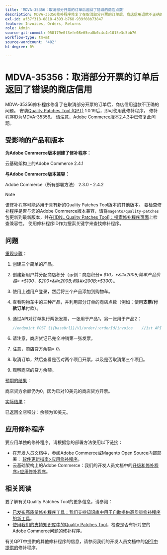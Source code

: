 ```yaml
---
title: 'MDVA-35356：取消部分开票的订单后返回了错误的商店点数'
description: MDVA-35356修补程序修复了在取消部分开票的订单后，商店信用退款不正确的问题。 安装[Quality Patches Tool (QPT)](/help/announcements/adobe-commerce-announcements/magento-quality-patches-released-new-tool-to-self-serve-quality-patches.md) 1.0.19后，即可使用此修补程序。 修补程序ID为MDVA-35356。 请注意，Adobe Commerce版本2.4.3中已修复此问题。
exl-id: af37f318-0818-4393-b768-939f08b73847
feature: Invoices, Orders, Returns
role: Admin
source-git-commit: 958179e0f3efe08e65ea8b0c4c4e1015e3c5bb76
workflow-type: tm+mt
source-wordcount: '482'
ht-degree: 0%

---
```


# MDVA-35356：取消部分开票的订单后返回了错误的商店信用

MDVA-35356修补程序修复了在取消部分开票的订单后，商店信用退款不正确的问题。 安装[Quality Patches Tool (QPT)](/help/announcements/adobe-commerce-announcements/magento-quality-patches-released-new-tool-to-self-serve-quality-patches.md) 1.0.19后，即可使用此修补程序。 修补程序ID为MDVA-35356。 请注意，Adobe Commerce版本2.4.3中已修复此问题。

## 受影响的产品和版本

**为Adobe Commerce版本创建了修补程序：**

云基础架构上的Adobe Commerce 2.4.1

**与Adobe Commerce版本兼容：**

Adobe Commerce（所有部署方法） 2.3.0 - 2.4.2

>[!NOTE]
>
>该修补程序可能适用于具有新的Quality Patches Tool版本的其他版本。 要检查修补程序是否与您的Adobe Commerce版本兼容，请将`magento/quality-patches`包更新到最新版本，并在[[!DNL Quality Patches Tool]：搜索修补程序页面](https://devdocs.magento.com/quality-patches/tool.html#patch-grid)上检查兼容性。 使用修补程序ID作为搜索关键字来查找修补程序。

## 问题

<u>重现步骤</u>：

1. 创建三个简单的产品。
1. 创建新用户并分配商店积分（示例：商店积分= *$10，*&#x200B;简单产品价格= *$100*，*$200*&#x200B;和&#x200B;*$300*）。
1. 使用上述用户登录，然后将三个产品添加到购物车。
1. 查看购物车中的三种产品，并利用部分订单的商店点数（例如：使用&#x200B;**支票/付款订单**&#x200B;付款）。
1. 通过API对订单执行两张发票，一张用于产品1，另一张用于产品2：

   ```php
   //endpoint POST {\{baseUrl}}/V1/order/:orderId/invoice    //1st API call:    {    "capture": true,    "items": [    {    "order_item_id": 1,    "qty": 1    }    ],    "notify": true,    "appendComment": false    }    //2nd API call:    {    "capture": true,    "items": [    {    "order_item_id": 2,    "qty": 1    }    ],    "notify": true,    "appendComment": false    }
   ```

1. 请注意，商店贷记已完全冲销第一张发票。
1. 注意&#x200B;，商店贷方余额= *0*。
1. 取消订单，然后查看是否对两个项目开票，以及是否取消第三个项目。
1. 观察商店的贷方余额。

<u>预期的结果</u>：

商店贷方余额仍为0，因为已对10美元的商店贷方开票。

<u>实际结果</u>：

已返回全店积分：余额为10美元。

## 应用修补程序

要应用单独的修补程序，请根据您的部署方法使用以下链接：

* 在开发人员文档中，参阅Adobe Commerce或Magento Open Source内部部署： [软件更新指南>应用修补程序](https://devdocs.magento.com/guides/v2.4/comp-mgr/patching/mqp.html)。
* 云基础架构上的Adobe Commerce：我们的开发人员文档中的[升级和修补程序>应用修补程序](https://devdocs.magento.com/cloud/project/project-patch.html)。

## 相关阅读

要了解有关Quality Patches Tool的更多信息，请参阅：

* [已发布高质量修补程序工具：我们支持知识库中用于自助提供高质量修补程序的新工具](/help/announcements/adobe-commerce-announcements/magento-quality-patches-released-new-tool-to-self-serve-quality-patches.md)。
* [使用我们的支持知识库中的Quality Patches Tool](/help/support-tools/patches-available-in-qpt-tool/check-patch-for-magento-issue-with-magento-quality-patches.md)，检查是否有针对您的Adobe Commerce问题的修补程序。

有关QPT中提供的其他修补程序的信息，请参阅我们的开发人员文档中的[QPT中提供的](https://devdocs.magento.com/quality-patches/tool.html#patch-grid)修补程序。

